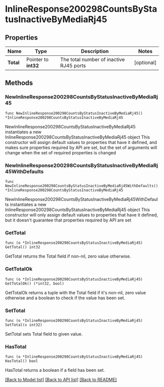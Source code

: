 # InlineResponse200298CountsByStatusInactiveByMediaRj45

## Properties

Name | Type | Description | Notes
------------ | ------------- | ------------- | -------------
**Total** | Pointer to **int32** | The total number of inactive RJ45 ports | [optional] 

## Methods

### NewInlineResponse200298CountsByStatusInactiveByMediaRj45

`func NewInlineResponse200298CountsByStatusInactiveByMediaRj45() *InlineResponse200298CountsByStatusInactiveByMediaRj45`

NewInlineResponse200298CountsByStatusInactiveByMediaRj45 instantiates a new InlineResponse200298CountsByStatusInactiveByMediaRj45 object
This constructor will assign default values to properties that have it defined,
and makes sure properties required by API are set, but the set of arguments
will change when the set of required properties is changed

### NewInlineResponse200298CountsByStatusInactiveByMediaRj45WithDefaults

`func NewInlineResponse200298CountsByStatusInactiveByMediaRj45WithDefaults() *InlineResponse200298CountsByStatusInactiveByMediaRj45`

NewInlineResponse200298CountsByStatusInactiveByMediaRj45WithDefaults instantiates a new InlineResponse200298CountsByStatusInactiveByMediaRj45 object
This constructor will only assign default values to properties that have it defined,
but it doesn't guarantee that properties required by API are set

### GetTotal

`func (o *InlineResponse200298CountsByStatusInactiveByMediaRj45) GetTotal() int32`

GetTotal returns the Total field if non-nil, zero value otherwise.

### GetTotalOk

`func (o *InlineResponse200298CountsByStatusInactiveByMediaRj45) GetTotalOk() (*int32, bool)`

GetTotalOk returns a tuple with the Total field if it's non-nil, zero value otherwise
and a boolean to check if the value has been set.

### SetTotal

`func (o *InlineResponse200298CountsByStatusInactiveByMediaRj45) SetTotal(v int32)`

SetTotal sets Total field to given value.

### HasTotal

`func (o *InlineResponse200298CountsByStatusInactiveByMediaRj45) HasTotal() bool`

HasTotal returns a boolean if a field has been set.


[[Back to Model list]](../README.md#documentation-for-models) [[Back to API list]](../README.md#documentation-for-api-endpoints) [[Back to README]](../README.md)


